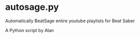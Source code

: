 # autosage.py
Automatically BeatSage entire youtube playlists for Beat Saber

A Python script by Alan
